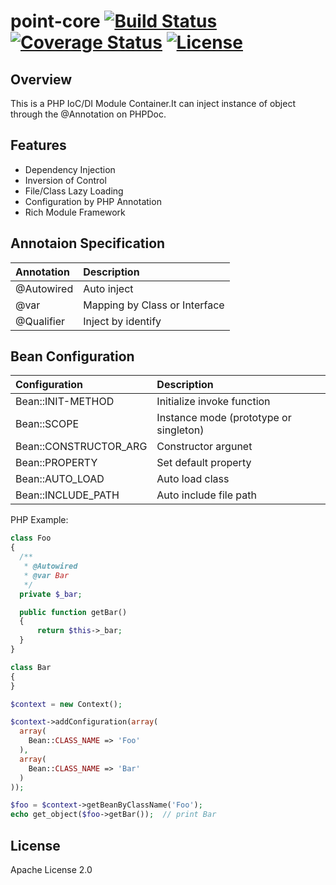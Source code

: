 # point-core [![Build Status](https://travis-ci.org/samejack/point-core.svg?branch=master)](https://travis-ci.org/samejack/point-core) [![Coverage Status](https://coveralls.io/repos/samejack/point-core/badge.svg?branch=master)](https://coveralls.io/r/samejack/point-core?branch=master) [![License](https://poser.pugx.org/samejack/php-argv/license)](https://packagist.org/packages/samejack/php-argv)


## Overview
This is a PHP IoC/DI Module Container.It can inject instance of object through the @Annotation on PHPDoc.

## Features
* Dependency Injection
* Inversion of Control
* File/Class Lazy Loading
* Configuration by PHP Annotation
* Rich Module Framework

## Annotaion Specification
| Annotation          | Description                |
| :-------------      | :-------------             |
| @Autowired          | Auto inject                |
| @var                | Mapping by Class or Interface |
| @Qualifier          | Inject by identify         |

## Bean Configuration
| Configuration       | Description                |
| :-------------      | :-------------             |
| Bean::INIT-METHOD         | Initialize invoke function |
| Bean::SCOPE               | Instance mode (prototype or singleton) |
| Bean::CONSTRUCTOR_ARG     | Constructor argunet        |
| Bean::PROPERTY            | Set default property       |
| Bean::AUTO_LOAD           | Auto load class            |
| Bean::INCLUDE_PATH        | Auto include file path     |


PHP Example:
```php
class Foo
{
  /**
   * @Autowired
   * @var Bar
   */
  private $_bar;

  public function getBar()
  {
      return $this->_bar;
  }
}

class Bar
{
}

$context = new Context();

$context->addConfiguration(array(
  array(
    Bean::CLASS_NAME => 'Foo'
  ),
  array(
    Bean::CLASS_NAME => 'Bar'
  )
));

$foo = $context->getBeanByClassName('Foo');
echo get_object($foo->getBar());  // print Bar
```

## License
Apache License 2.0

